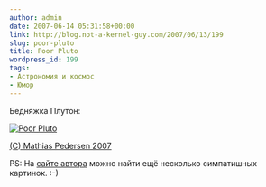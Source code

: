 ```yaml
---
author: admin
date: 2007-06-14 05:31:58+00:00
link: http://blog.not-a-kernel-guy.com/2007/06/13/199
slug: poor-pluto
title: Poor Pluto
wordpress_id: 199
tags:
- Астрономия и космос
- Юмор
---
```


Бедняжка Плутон:

[![Poor Pluto](/2007/06/poor_pluto.thumbnail.jpg)](/2007/06/poor_pluto.jpg)

[(C) Mathias Pedersen 2007](http://www.mathiaspedersen.com/3dportfolio_poor_pluto.html)

PS: На [сайте автора](http://www.mathiaspedersen.com) можно найти ещё несколько симпатишных картинок. :-)
